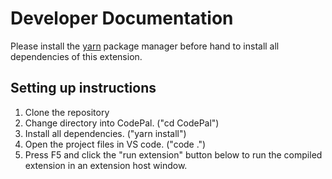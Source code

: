 # Developer Documentation
Please install the [yarn](https://classic.yarnpkg.com/en/docs/install/) package manager before hand to install all dependencies of this extension. 

## Setting up instructions 
1. Clone the repository 
2. Change directory into CodePal. ("cd CodePal")
3. Install all dependencies. ("yarn install") 
4. Open the project files in VS code. ("code .")
5. Press F5 and click the "run extension" button below to run the compiled extension in an extension host window.

